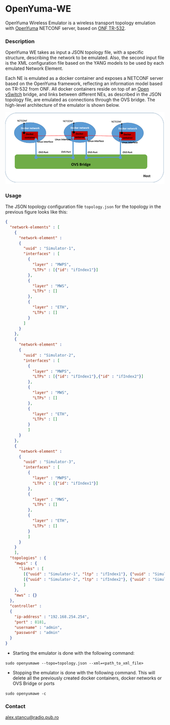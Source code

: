 # OpenYuma-WE

OpenYuma Wireless Emulator is a wireless transport topology emulation with [OpenYuma](https://github.com/OpenClovis/OpenYuma) NETCONF server, 
based on [ONF TR-532](https://www.opennetworking.org/images/stories/downloads/sdn-resources/technical-reports/TR-532-Microwave-Information-Model-V1.pdf).

### Description

OpenYuma WE takes as input a JSON topology file, with a specific structure, describing the network 
to be emulated. Also, the second input file is the XML configuration file based on the YANG models 
to be used by each emulated Network Element.

Each NE is emulated as a docker container and exposes a NETCONF server based on the OpenYuma
framework, reflecting an information model based on TR-532 from ONF. All docker containers reside
on top of an [Open vSwitch](http://openvswitch.org/) bridge, and links between different NEs, as 
described in the JSON topology file, are emulated as connections through the OVS bridge. The 
high-level architecture of the emulator is shown below.

![logo](./Architecture.png)

### Usage

The JSON topology configuration file `topology.json` for the topology in the previous figure 
looks like this:

```JSON
{
  "network-elements" : [
    {
      "network-element" :
      {
        "uuid" : "Simulator-1",
        "interfaces" : [
          {
            "layer" : "MWPS",
            "LTPs" : [{"id": "ifIndex1"}]
          },
          {
            "layer" : "MWS",
            "LTPs" : []
          },
          {
            "layer" : "ETH",
            "LTPs" : []
          }
        ]
      }
    },
    {
      "network-element" :
      {
        "uuid" : "Simulator-2",
        "interfaces" : [
          {
            "layer" : "MWPS",
            "LTPs" : [{"id": "ifIndex1"},{"id" : "ifIndex2"}]
          },
          {
            "layer" : "MWS",
            "LTPs" : []
          },
          {
            "layer" : "ETH",
            "LTPs" : []
          }
          ]
      }
    },
    {
      "network-element" :
      {
        "uuid" : "Simulator-3",
        "interfaces" : [
          {
            "layer" : "MWPS",
            "LTPs" : [{"id": "ifIndex1"}]
          },
          {
            "layer" : "MWS",
            "LTPs" : []
          },
          {
            "layer" : "ETH",
            "LTPs" : []
          }
          ]
      }
    }
    ],
  "topologies" : {
    "mwps" : {
      "links" : [
        [{"uuid" : "Simulator-1", "ltp" : "ifIndex1"}, {"uuid" : "Simulator-2", "ltp" : "ifIndex1"}],
        [{"uuid" : "Simulator-2", "ltp" : "ifIndex2"}, {"uuid" : "Simulator-3", "ltp" : "ifIndex1"}]
        ]
    },
    "mws" : {}
  },
  "controller" :
  {
    "ip-address" : "192.168.254.254",
    "port" : 8181,
    "username" : "admin",
    "password" : "admin"
  }
}
```

* Starting the emulator is done with the following command:

`sudo openyumawe --topo=topology.json --xml=<path_to_xml_file>`

* Stopping the emulator is done with the following command. This will delete 
all the previously created docker containers, docker networks or OVS Bridge or ports

`sudo openyumawe -c`

### Contact

alex.stancu@radio.pub.ro